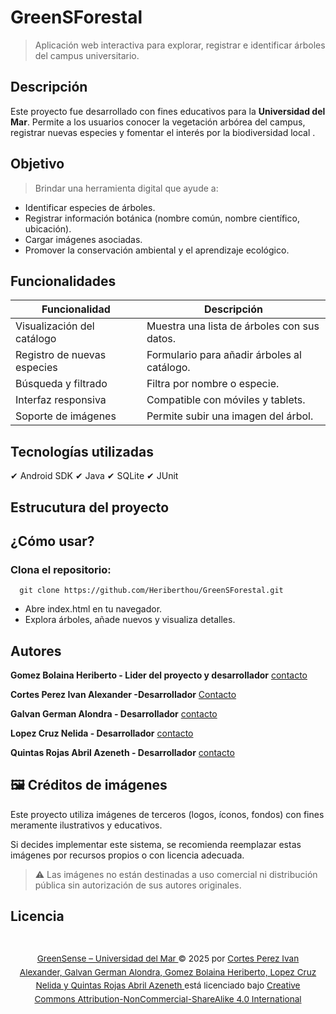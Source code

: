 # GreenSForestal
> Aplicación web interactiva para explorar, registrar e identificar árboles del campus universitario.

## Descripción

Este proyecto fue desarrollado con fines educativos para la **Universidad del Mar**. 
Permite a los usuarios conocer la vegetación arbórea del campus, registrar nuevas especies y fomentar el interés por la biodiversidad local .


## Objetivo

> Brindar una herramienta digital que ayude a:
- Identificar especies de árboles.
- Registrar información botánica (nombre común, nombre científico, ubicación).
- Cargar imágenes asociadas.
- Promover la conservación ambiental y el aprendizaje ecológico.

## Funcionalidades

| Funcionalidad                      | Descripción |
|------------------------------------|----------------|
| Visualización del catálogo         | Muestra una lista de árboles con sus datos. |
| Registro de nuevas especies        | Formulario para añadir árboles al catálogo. |
| Búsqueda y filtrado                |  Filtra por nombre o especie. |
| Interfaz responsiva                | Compatible con móviles y tablets. |
| Soporte de imágenes                | Permite subir una imagen del árbol. |

## Tecnologías utilizadas
✔ Android SDK
✔ Java
✔ SQLite
✔ JUnit

## Estrucutura del proyecto


 ## ¿Cómo usar?
### Clona el repositorio:
      git clone https://github.com/Heriberthou/GreenSForestal.git

- Abre index.html en tu navegador.
- Explora árboles, añade nuevos y visualiza detalles.

## Autores
**Gomez Bolaina Heriberto - Lider del proyecto y desarrollador**  [contacto](https://github.com/Heriberthou)

**Cortes Perez Ivan Alexander -Desarrollador** [Contacto](https://github.com/Alex77071)

**Galvan German Alondra - Desarrollador** [contacto](https://github.com/alol-g)

**Lopez Cruz Nelida - Desarrollador**  [contacto](https://github.com/NellyLop)

**Quintas Rojas Abril Azeneth - Desarrollador** [contacto](https://github.com/AbrilAz)


## 🖼️ Créditos de imágenes

Este proyecto utiliza imágenes de terceros (logos, íconos, fondos) con fines meramente ilustrativos y educativos.  

Si decides implementar este sistema, se recomienda reemplazar estas imágenes por recursos propios o con licencia adecuada.

> ⚠️ Las imágenes no están destinadas a uso comercial ni distribución pública sin autorización de sus autores originales.

## Licencia
<footer style="font-size: 0.85rem; text-align: center; line-height: 1.6; padding: 1em;">
  <p>
    <a href="https://github.com/Heriberthou/ProyectoTW.git" target="_blank">
      GreenSense – Universidad del Mar
    </a> © 2025 por 
    <a href="https://creativecommons.org" target="_blank">
      Cortes Perez Ivan Alexander, Galvan German Alondra, Gomez Bolaina Heriberto, Lopez Cruz Nelida y Quintas Rojas Abril Azeneth
    </a> está licenciado bajo 
    <a href="https://creativecommons.org/licenses/by-nc-sa/4.0/" target="_blank">
      Creative Commons Attribution-NonCommercial-ShareAlike 4.0 International
    </a>
    <span style="display: inline-flex; align-items: center; gap: .2em; margin-left: .5em;">
      <img src="https://mirrors.creativecommons.org/presskit/icons/cc.svg" style="width: 1em; height: 1em; vertical-align: middle;">
      <img src="https://mirrors.creativecommons.org/presskit/icons/by.svg" style="width: 1em; height: 1em; vertical-align: middle;">
      <img src="https://mirrors.creativecommons.org/presskit/icons/nc.svg" style="width: 1em; height: 1em; vertical-align: middle;">
      <img src="https://mirrors.creativecommons.org/presskit/icons/sa.svg" style="width: 1em; height: 1em; vertical-align: middle;">
    </span>
  </p>
</footer>
